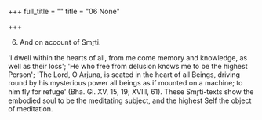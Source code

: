 +++
full_title = ""
title = "06 None"

+++


6. And on account of Smr̥ti.

'I dwell within the hearts of all, from me come memory and knowledge, as well as their loss'; 'He who free from delusion knows me to be the highest Person'; 'The Lord, O Arjuna, is seated in the heart of all Beings, driving round by his mysterious power all beings as if mounted on a machine; to him fly for refuge' (Bha. Gi. XV, 15, 19; XVIII, 61). These Smr̥ti-texts show the embodied soul to be the meditating subject, and the highest Self the object of meditation.


